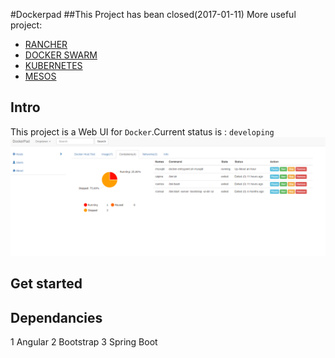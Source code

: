 #Dockerpad
##This Project has bean closed(2017-01-11)
More useful project:

* [RANCHER](http://rancher.com/)
* [DOCKER SWARM](https://github.com/docker/swarm)
* [KUBERNETES](https://github.com/kubernetes/kubernetes)
* [MESOS](http://mesos.apache.org/)

## Intro
  This project is a Web UI for `Docker`.Current status is : `developing`
  ![image](docs/pad_containers.png)
## Get started
## Dependancies
1 Angular
2 Bootstrap
3 Spring Boot
